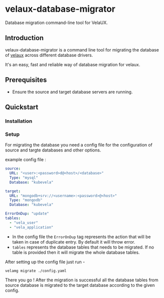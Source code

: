 # velaux-database-migrator

Database migration command-line tool for VelaUX.

## Introduction

velaux-database-migrator is a command line tool for migrating the database of [velaux](https://github.com/kubevela/velaux) across different database drivers.

It's an easy, fast and reliable way of database migration for velaux.

## Prerequisites

- Ensure the source and target database servers are running.

## Quickstart

### Installation

### Setup

For migrating the database you need a config file for the configuration of source and targte databases and other options.

example config file :
```yaml
source:
  URL: "<user>:<password>d@<host>/<database>"
  Type: "mysql"
  Database: "kubevela"

target:
  URL: "mongodb+srv://<username>:<password>@<host>"
  Type: "mongodb"
  Database: "kubevela"

ErrorOnDup: "update"
tables: 
  - "vela_user"
  - "vela_application"
```

- In the config file the `ErrorOnDup` tag represents the action that will be taken in case of duplicate entry. By default it will throw error.
- `tables` represents the database tables that needs to be migrated. If no table is provided then it will migrate the whole database tables.

After setting up the config file just run - 

``` shell
velamg migrate ./config.yaml
```

There you go ! After the migration is successful all the database tables from source database is migrated to the target database according to the given config.
